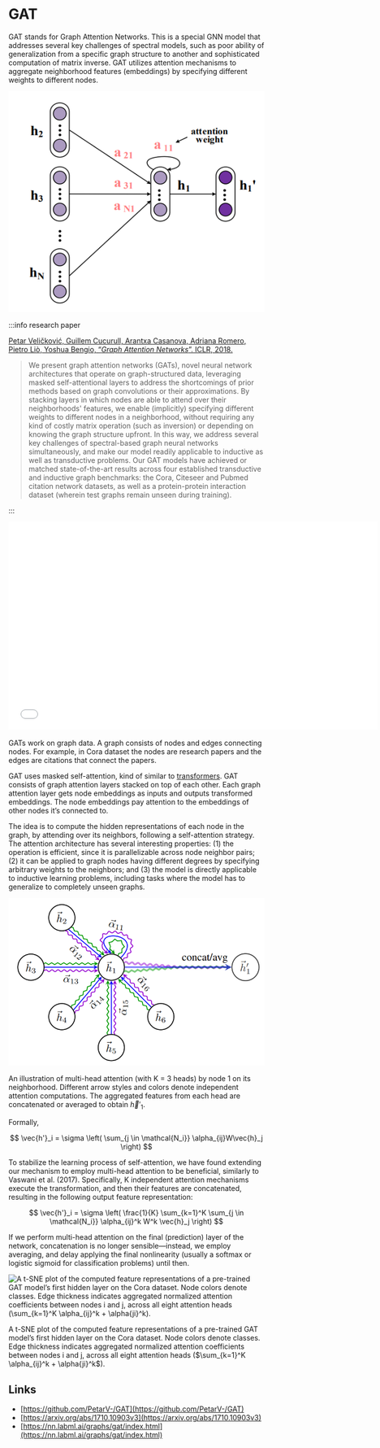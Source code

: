# GAT

GAT stands for Graph Attention Networks. This is a special GNN model that addresses several key challenges of spectral models, such as poor ability of generalization from a specific graph structure to another and sophisticated computation of matrix inverse. GAT utilizes attention mechanisms to aggregate neighborhood features (embeddings) by specifying different weights to different nodes.

![Untitled](/img/content-models-raw-mp2-gat-untitled.png)

:::info research paper

[Petar Veličković, Guillem Cucurull, Arantxa Casanova, Adriana Romero, Pietro Liò, Yoshua Bengio, “*Graph Attention Networks*”. ICLR, 2018.](https://arxiv.org/abs/1710.10903v3)

> We present graph attention networks (GATs), novel neural network architectures that operate on graph-structured data, leveraging masked self-attentional layers to address the shortcomings of prior methods based on graph convolutions or their approximations. By stacking layers in which nodes are able to attend over their neighborhoods' features, we enable (implicitly) specifying different weights to different nodes in a neighborhood, without requiring any kind of costly matrix operation (such as inversion) or depending on knowing the graph structure upfront. In this way, we address several key challenges of spectral-based graph neural networks simultaneously, and make our model readily applicable to inductive as well as transductive problems. Our GAT models have achieved or matched state-of-the-art results across four established transductive and inductive graph benchmarks: the Cora, Citeseer and Pubmed citation network datasets, as well as a protein-protein interaction dataset (wherein test graphs remain unseen during training).
> 

:::

<iframe width="727" height="409" src="[https://www.youtube.com/embed/uFLeKkXWq2c](https://www.youtube.com/embed/uFLeKkXWq2c)" title="YouTube video player" frameborder="0" allow="accelerometer; autoplay; clipboard-write; encrypted-media; gyroscope; picture-in-picture" allowfullscreen></iframe>

GATs work on graph data. A graph consists of nodes and edges connecting nodes. For example, in Cora dataset the nodes are research papers and the edges are citations that connect the papers.

GAT uses masked self-attention, kind of similar to [transformers](https://nn.labml.ai/transformers/mha.html). GAT consists of graph attention layers stacked on top of each other. Each graph attention layer gets node embeddings as inputs and outputs transformed embeddings. The node embeddings pay attention to the embeddings of other nodes it’s connected to.

The idea is to compute the hidden representations of each node in the graph, by attending over its neighbors, following a self-attention strategy. The attention architecture has several interesting properties: (1) the operation is efficient, since it is parallelizable across node neighbor pairs; (2) it can be applied to graph nodes having different degrees by specifying arbitrary weights to the neighbors; and (3) the model is directly applicable to inductive learning problems, including tasks where the model has to generalize to completely unseen graphs.

![An illustration of multi-head attention (with K = 3 heads) by node 1 on its neighborhood. Different arrow styles and colors denote independent attention computations. The aggregated features from each head are concatenated or averaged to obtain $\vec{h}'_1$.](/img/content-models-raw-mp2-gat-untitled-1.png)

An illustration of multi-head attention (with K = 3 heads) by node 1 on its neighborhood. Different arrow styles and colors denote independent attention computations. The aggregated features from each head are concatenated or averaged to obtain $\vec{h}'_1$.

Formally,

$$
\vec{h'}_i = \sigma \left( \sum_{j \in \mathcal{N_i}} \alpha_{ij}W\vec{h}_j \right)
$$

To stabilize the learning process of self-attention, we have found extending our mechanism to employ multi-head attention to be beneficial, similarly to Vaswani et al. (2017). Specifically, K independent attention mechanisms execute the transformation, and then their features are concatenated, resulting in the following output feature representation:

$$
\vec{h'}_i = \sigma \left( \frac{1}{K} \sum_{k=1}^K \sum_{j \in \mathcal{N_i}} \alpha_{ij}^k W^k \vec{h}_j \right)
$$

If we perform multi-head attention on the final (prediction) layer of the network, concatenation is no longer sensible—instead, we employ averaging, and delay applying the final nonlinearity (usually a softmax or logistic sigmoid for classification problems) until then.

![A t-SNE plot of the computed feature representations of a pre-trained GAT model’s
first hidden layer on the Cora dataset. Node colors denote classes. Edge thickness indicates aggregated normalized attention coefficients between nodes i and j, across all eight attention heads ($\sum_{k=1}^K \alpha_{ij}^k + \alpha{ji}^k$).](/img/content-models-raw-mp2-gat-untitled-2.png)

A t-SNE plot of the computed feature representations of a pre-trained GAT model’s
first hidden layer on the Cora dataset. Node colors denote classes. Edge thickness indicates aggregated normalized attention coefficients between nodes i and j, across all eight attention heads ($\sum_{k=1}^K \alpha_{ij}^k + \alpha{ji}^k$).

## Links

- [https://github.com/PetarV-/GAT](https://github.com/PetarV-/GAT)
- [https://arxiv.org/abs/1710.10903v3](https://arxiv.org/abs/1710.10903v3)
- [https://nn.labml.ai/graphs/gat/index.html](https://nn.labml.ai/graphs/gat/index.html)